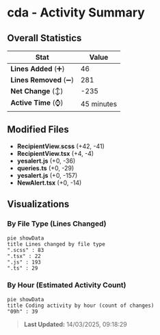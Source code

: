 # cda - Activity Summary 

## Overall Statistics

| Stat                   | Value                                                             |
| ---------------------- | ----------------------------------------------------------------- |
| **Lines Added** (➕)   | 46                                          |
| **Lines Removed** (➖) | 281                                        |
| **Net Change** (↕)    | -235                |
| **Active Time** (⌚)   | 45 minutes |


## Modified Files
- **RecipientView.scss** (+42, -41)
- **RecipientView.tsx** (+4, -4)
- **yesalert.js** (+0, -36)
- **queries.ts** (+0, -29)
- **yesalert.js** (+0, -157)
- **NewAlert.tsx** (+0, -14)

## Visualizations

### By File Type (Lines Changed)

```mermaid
pie showData
title Lines changed by file type
".scss" : 83
".tsx" : 22
".js" : 193
".ts" : 29
```

### By Hour (Estimated Activity Count)

```mermaid
pie showData
title Coding activity by hour (count of changes)
"09h" : 39
```


> **Last Updated:** 14/03/2025, 09:18:29